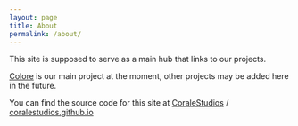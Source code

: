 ```yaml
---
layout: page
title: About
permalink: /about/
---
```


This site is supposed to serve as a main hub that links to our projects.

[Colore][] is our main project at the moment, other projects may be added
here in the future.

You can find the source code for this site at
[CoraleStudios][cs] / [coralestudios.github.io][]

[Colore]: http://colore.coralestudios.com
[cs]: https://github.com/CoraleStudios
[coralestudios.github.io]: https://github.com/CoraleStudios/coralestudios.github.io
